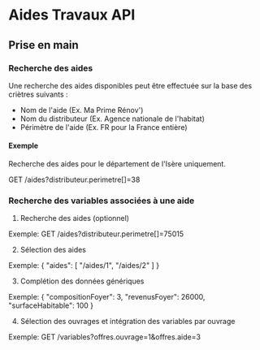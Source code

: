 # Aides Travaux API

## Prise en main

### Recherche des aides

Une recherche des aides disponibles peut être effectuée sur la base des criètres suivants :

- Nom de l'aide (Ex. Ma Prime Rénov')
- Nom du distributeur (Ex. Agence nationale de l'habitat)
- Périmètre de l'aide (Ex. FR pour la France entière)

#### Exemple

Recherche des aides pour le département de l'Isère uniquement.

GET /aides?distributeur.perimetre[]=38

### Recherche des variables associées à une aide


1. Recherche des aides (optionnel)

Exemple: GET /aides?distributeur.perimetre[]=75015

2. Sélection des aides

Exemple:
{
    "aides": [
        "/aides/1",
        "/aides/2"
    ]
}

3. Complétion des données génériques

Exemple: 
{
    "compositionFoyer": 3,
    "revenusFoyer": 26000,
    "surfaceHabitable": 100
}

4. Sélection des ouvrages et intégration des variables par ouvrage

Exemple: GET /variables?offres.ouvrage=1&offres.aide=3